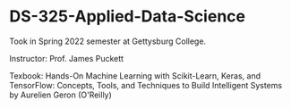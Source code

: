 # DS-325-Applied-Data-Science

Took in Spring 2022 semester at Gettysburg College.

Instructor: Prof. James Puckett

Texbook: Hands-On Machine Learning with Scikit-Learn, Keras, and TensorFlow: Concepts, Tools, and Techniques to Build Intelligent Systems by Aurelien Geron (O'Reilly)
